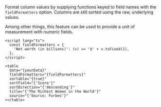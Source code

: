 Format column values by supplying functions keyed to field names with the `fieldFormatters` option. Columns are still sorted using the raw, underlying values.

Among other things, this feature can be used to provide a unit of measurement with numeric fields.

```svelte
<script lang="ts">
  const fieldFormatters = {
    'Net worth (in billions)': (v) => '$' + v.toFixed(1),
  };
</script>

<table
  data="{yourData}"
  fieldFormatters="{fieldFormatters}"
  sortable="{true}"
  sortField="{'Score'}"
  sortDirection="{'descending'}"
  title="{'The Richest Women in the World'}"
  source="{'Source: Forbes'}"
></table>
```
